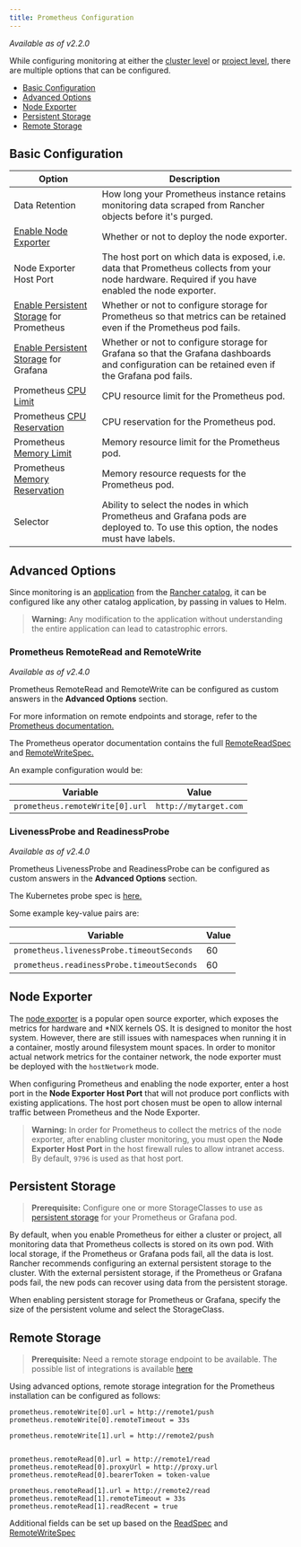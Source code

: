 ```yaml
---
title: Prometheus Configuration
---
```


_Available as of v2.2.0_

While configuring monitoring at either the [cluster level](cluster-monitoring.md) or [project level](./project-monitoring.md), there are multiple options that can be configured.

- [Basic Configuration](#basic-configuration)
- [Advanced Options](#advanced-options)
- [Node Exporter](#node-exporter)
- [Persistent Storage](#persistent-storage)
- [Remote Storage](#remote-storage)

## Basic Configuration

Option | Description
-------|-------------
Data Retention | How long your Prometheus instance retains monitoring data scraped from Rancher objects before it's purged.
[Enable Node Exporter](#node-exporter) | Whether or not to deploy the node exporter.
Node Exporter Host Port | The host port on which data is exposed, i.e. data that Prometheus collects from your node hardware. Required if you have enabled the node exporter.
[Enable Persistent Storage](#persistent-storage) for Prometheus | Whether or not to configure storage for Prometheus so that metrics can be retained even if the Prometheus pod fails.
[Enable Persistent Storage](#persistent-storage) for Grafana | Whether or not to configure storage for Grafana so that the Grafana dashboards and configuration  can be retained even if the Grafana pod fails.
Prometheus [CPU Limit](https://kubernetes.io/docs/concepts/configuration/manage-compute-resources-container/#meaning-of-cpu) |  CPU resource limit for the Prometheus pod.
Prometheus [CPU Reservation](https://kubernetes.io/docs/concepts/configuration/manage-compute-resources-container/#meaning-of-cpu) | CPU reservation for the Prometheus pod.
Prometheus [Memory Limit](https://kubernetes.io/docs/concepts/configuration/manage-compute-resources-container/#meaning-of-memory) | Memory resource limit for the Prometheus pod.
Prometheus [Memory Reservation](https://kubernetes.io/docs/concepts/configuration/manage-compute-resources-container/#meaning-of-memory) | Memory resource requests for the Prometheus pod.
Selector | Ability to select the nodes in which Prometheus and Grafana pods are deployed to. To use this option, the nodes must have labels.

## Advanced Options

Since monitoring is an [application](https://github.com/rancher/system-charts/tree/dev/charts/rancher-monitoring) from the [Rancher catalog](../../../how-to-guides/new-user-guides/helm-charts-in-rancher/helm-charts-in-rancher.md), it can be configured like any other catalog application, by passing in values to Helm.

> **Warning:** Any modification to the application without understanding the entire application can lead to catastrophic errors.

### Prometheus RemoteRead and RemoteWrite

_Available as of v2.4.0_

Prometheus RemoteRead and RemoteWrite can be configured as custom answers in the **Advanced Options** section.

For more information on remote endpoints and storage, refer to the [Prometheus documentation.](https://prometheus.io/docs/operating/integrations/#remote-endpoints-and-storage)

The Prometheus operator documentation contains the full [RemoteReadSpec](https://github.com/prometheus-operator/prometheus-operator/blob/master/Documentation/api.md#remotereadspec) and [RemoteWriteSpec.](https://github.com/prometheus-operator/prometheus-operator/blob/master/Documentation/api.md#remotewritespec)

An example configuration would be:

| Variable | Value |
|--------------|------------|
|  `prometheus.remoteWrite[0].url` | `http://mytarget.com` |

### LivenessProbe and ReadinessProbe

_Available as of v2.4.0_

Prometheus LivenessProbe and ReadinessProbe can be configured as custom answers in the **Advanced Options** section.

The Kubernetes probe spec is [here.](https://v1-17.docs.kubernetes.io/docs/reference/generated/kubernetes-api/v1.17/#probe-v1-core)

Some example key-value pairs are:

| Variable | Value |
|--------------|------------|
| `prometheus.livenessProbe.timeoutSeconds` | 60 |
| `prometheus.readinessProbe.timeoutSeconds` | 60 |

## Node Exporter

The [node exporter](https://github.com/prometheus/node_exporter/blob/master/README.md) is a popular open source exporter, which exposes the metrics for hardware and \*NIX kernels OS. It is designed to monitor the host system. However, there are still issues with namespaces when running it in a container, mostly around filesystem mount spaces. In order to monitor actual network metrics for the container network, the node exporter must be deployed with the `hostNetwork` mode.

When configuring Prometheus and enabling the node exporter, enter a host port in the **Node Exporter Host Port** that will not produce port conflicts with existing applications. The host port chosen must be open to allow internal traffic between Prometheus and the Node Exporter.

>**Warning:** In order for Prometheus to collect the metrics of the node exporter, after enabling cluster monitoring, you must open the <b>Node Exporter Host Port</b> in the host firewall rules to allow intranet access. By default, `9796` is used as that host port.

## Persistent Storage

>**Prerequisite:** Configure one or more StorageClasses to use as [persistent storage](../../../how-to-guides/advanced-user-guides/manage-clusters/create-kubernetes-persistent-storage/create-kubernetes-persistent-storage.md) for your Prometheus or Grafana pod.

By default, when you enable Prometheus for either a cluster or project, all monitoring data that Prometheus collects is stored on its own pod. With local storage, if the Prometheus or Grafana pods fail, all the data is lost. Rancher recommends configuring an external persistent storage to the cluster. With the external persistent storage, if the Prometheus or Grafana pods fail, the new pods can recover using data from the persistent storage.

When enabling persistent storage for Prometheus or Grafana, specify the size of the persistent volume and select the StorageClass.

## Remote Storage

>**Prerequisite:** Need a remote storage endpoint to be available. The possible list of integrations is available [here](https://prometheus.io/docs/operating/integrations/)

Using advanced options, remote storage integration for the Prometheus installation can be configured as follows:

```
prometheus.remoteWrite[0].url = http://remote1/push
prometheus.remoteWrite[0].remoteTimeout = 33s

prometheus.remoteWrite[1].url = http://remote2/push


prometheus.remoteRead[0].url = http://remote1/read
prometheus.remoteRead[0].proxyUrl = http://proxy.url
prometheus.remoteRead[0].bearerToken = token-value

prometheus.remoteRead[1].url = http://remote2/read
prometheus.remoteRead[1].remoteTimeout = 33s
prometheus.remoteRead[1].readRecent = true
```

Additional fields can be set up based on the [ReadSpec](https://github.com/coreos/prometheus-operator/blob/master/Documentation/api.md#remotereadspec) and [RemoteWriteSpec](https://github.com/coreos/prometheus-operator/blob/master/Documentation/api.md#remotewritespec)
